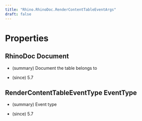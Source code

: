 ```yaml
---
title: "Rhino.RhinoDoc.RenderContentTableEventArgs"
draft: false
---
```


# Properties
## RhinoDoc Document
- (summary) 
       Document the table belongs to
       
- (since) 5.7
## RenderContentTableEventType EventType
- (summary) 
       Event type
       
- (since) 5.7
